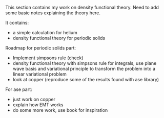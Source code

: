This section contains my work on density functional theory. Need to add some basic notes explaining the theory here.

It contains:
- a simple calculation for helium
- density functional theory for periodic solids

Roadmap for periodic solids part:
- Implement simpsons rule (check)
- density functional theory with simpsons rule for integrals, use plane wave basis and variational principle to transform the problem into a linear variational problem
- look at copper (reproduce some of the results found with ase library)

For ase part:
- just work on copper
- explain how EMT works
- do some more work, use book for inspiration